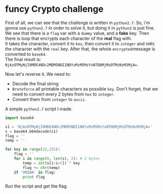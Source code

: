 # funcy Crypto challenge

First of all, we can see that the challenge is written in `python2.7`. So, i'm gonna use `python2.7` in order to solve it, but doing it in `python3` is just fine.  
We see that there is a `flag` var with a `dummy` value, and a **fake** key. Then there is loop that encrypts each character of the **real** flag with.  
It takes the character, convert it to `hex`, then convert it to `integer` and `XORS`	the character with the `real` key. After that, the whole `encrypted`message is converted to `base64`.  
The final result is: `NjAzOTMyNjI0MDE4NDc2MDM5NDI1NDYxMzM5MzYxNTQ0MjMzOTMzNzM3MjA=`.  

Now let's reverse it. We need to:
* Decode the final string  
* `Bruteforce` all printable characters as possible `key`. Don't forget, that we need to convert every 2 bytes from `hex` to `integer`.
* Convert them from `integer` to `ascii`. 

A simple `python2.7` script I made.

```python
import base64

s1 = 'NjAzOTMyNjI0MDE4NDc2MDM5NDI1NDYxMzM5MzYxNTQ0MjMzOTMzNzM3MjA='
s = base64.b64decode(s1)
flag = ''
temp = ''

for key in range(32,255):
    flag = ''
    for i in range(0, len(s), 2): # 2 bytes
        temp = int(s[i:i+2]) ^ key
        flag += chr(temp)
    if 'UNIWA' in flag:
        print flag
```
Run the script and get the flag.
